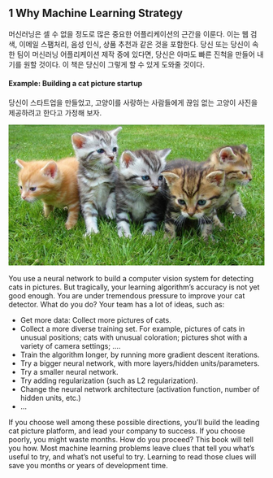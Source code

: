 ## 1 Why Machine Learning Strategy

머신러닝은 셀 수 없을 정도로 많은 중요한 어플리케이션의 근간을 이룬다. 이는 웹 검색, 이메일 스팸처리, 음성 인식, 상품 추천과 같은 것을 포함한다. 당신 또는 당신이 속한 팀이 머신러닝 어플리케이션 제작 중에 있다면, 당신은 아마도 빠른 진척을 만들어 내기를 원할 것이다. 이 책은 당신이 그렇게 할 수 있게 도와줄 것이다.

#### Example: Building a cat picture startup
당신이 스타트업을 만들었고, 고양이를 사랑하는 사람들에게 끊임 없는 고양이 사진을 제공하려고 한다고 가정해 보자.

<img src="./1_Cat.PNG" style="text-align:center;" />

You use a neural network to build a computer vision system for detecting cats in pictures.
But tragically, your learning algorithm’s accuracy is not yet good enough. You are under
tremendous pressure to improve your cat detector. What do you do?
Your team has a lot of ideas, such as:
- Get more data: Collect more pictures of cats.
- Collect a more diverse training set. For example, pictures of cats in unusual positions; cats
with unusual coloration; pictures shot with a variety of camera settings; ….
- Train the algorithm longer, by running more gradient descent iterations.
- Try a bigger neural network, with more layers/hidden units/parameters.
- Try a smaller neural network.
- Try adding regularization (such as L2 regularization).
- Change the neural network architecture (activation function, number of hidden units, etc.)
- …

If you choose well among these possible directions, you’ll build the leading cat picture
platform, and lead your company to success. If you choose poorly, you might waste months.
How do you proceed?
This book will tell you how. Most machine learning problems leave clues that tell you what’s
useful to try, and what’s not useful to try. Learning to read those clues will save you months
or years of development time.
